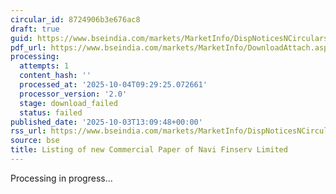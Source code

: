 ```yaml
---
circular_id: 8724906b3e676ac8
draft: true
guid: https://www.bseindia.com/markets/MarketInfo/DispNoticesNCirculars.aspx?Noticeid={021FFAF3-A924-47A8-A1B2-C2E249452120}&noticeno=20251003-44&dt=10/03/2025&icount=44&totcount=73&flag=0
pdf_url: https://www.bseindia.com/markets/MarketInfo/DownloadAttach.aspx?id=20251003-44&attachedId=
processing:
  attempts: 1
  content_hash: ''
  processed_at: '2025-10-04T09:29:25.072661'
  processor_version: '2.0'
  stage: download_failed
  status: failed
published_date: '2025-10-03T13:09:48+00:00'
rss_url: https://www.bseindia.com/markets/MarketInfo/DispNoticesNCirculars.aspx?Noticeid={021FFAF3-A924-47A8-A1B2-C2E249452120}&noticeno=20251003-44&dt=10/03/2025&icount=44&totcount=73&flag=0
source: bse
title: Listing of new Commercial Paper of Navi Finserv Limited
---
```


Processing in progress...